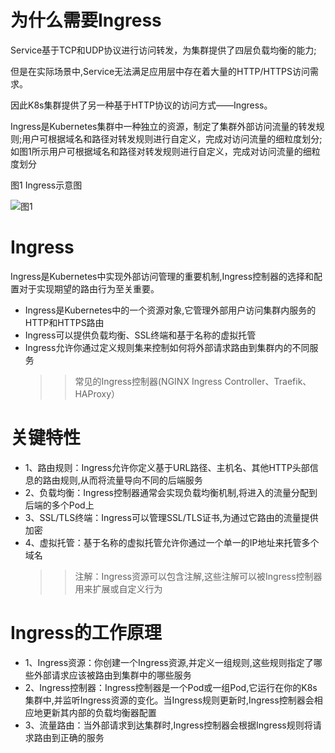 # 为什么需要Ingress
Service基于TCP和UDP协议进行访问转发，为集群提供了四层负载均衡的能力;  

但是在实际场景中,Service无法满足应用层中存在着大量的HTTP/HTTPS访问需求。  

因此K8s集群提供了另一种基于HTTP协议的访问方式——Ingress。  

Ingress是Kubernetes集群中一种独立的资源，制定了集群外部访问流量的转发规则;用户可根据域名和路径对转发规则进行自定义，完成对访问流量的细粒度划分;如图1所示用户可根据域名和路径对转发规则进行自定义，完成对访问流量的细粒度划分  

图1 Ingress示意图  

![图1](https://support.huaweicloud.com/usermanual-cce/zh-cn_image_0000001243981115.png)

# Ingress
Ingress是Kubernetes中实现外部访问管理的重要机制,Ingress控制器的选择和配置对于实现期望的路由行为至关重要。  
  - Ingress是Kubernetes中的一个资源对象,它管理外部用户访问集群内服务的HTTP和HTTPS路由
  - Ingress可以提供负载均衡、SSL终端和基于名称的虚拟托管
  - Ingress允许你通过定义规则集来控制如何将外部请求路由到集群内的不同服务
    >> 常见的Ingress控制器(NGINX Ingress Controller、Traefik、HAProxy）
# 关键特性
  - 1、路由规则：Ingress允许你定义基于URL路径、主机名、其他HTTP头部信息的路由规则,从而将流量导向不同的后端服务
  - 2、负载均衡：Ingress控制器通常会实现负载均衡机制,将进入的流量分配到后端的多个Pod上
  - 3、SSL/TLS终端：Ingress可以管理SSL/TLS证书,为通过它路由的流量提供加密
  - 4、虚拟托管：基于名称的虚拟托管允许你通过一个单一的IP地址来托管多个域名
    >> 注解：Ingress资源可以包含注解,这些注解可以被Ingress控制器用来扩展或自定义行为
# Ingress的工作原理
  - 1、Ingress资源：你创建一个Ingress资源,并定义一组规则,这些规则指定了哪些外部请求应该被路由到集群中的哪些服务
  - 2、Ingress控制器：Ingress控制器是一个Pod或一组Pod,它运行在你的K8s集群中,并监听Ingress资源的变化。当Ingress规则更新时,Ingress控制器会相应地更新其内部的负载均衡器配置
  - 3、流量路由：当外部请求到达集群时,Ingress控制器会根据Ingress规则将请求路由到正确的服务

